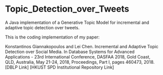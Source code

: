 # Topic_Detection_over_Tweets

A Java implementation of a Generative Topic Model for incremental and adaptive topic detection over tweets.

This is the coding implementation of my paper:

Konstantinos Giannakopoulos and Lei Chen. Incremental and Adaptive Topic Detection over Social Media. In Database Systems for Advanced Applications - 23rd International Conference, DASFAA 2018, Gold Coast, QLD, Australia, May 21-24, 2018, Proceedings, Part I, pages 460473, 2018. [DBLP Link] [HKUST SPD Institutional Repository Link]
